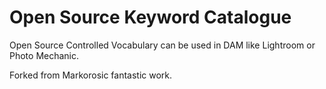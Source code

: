 Open Source Keyword Catalogue
=========

Open Source Controlled Vocabulary can be used in DAM like Lightroom or Photo Mechanic.

Forked from Markorosic fantastic work.
